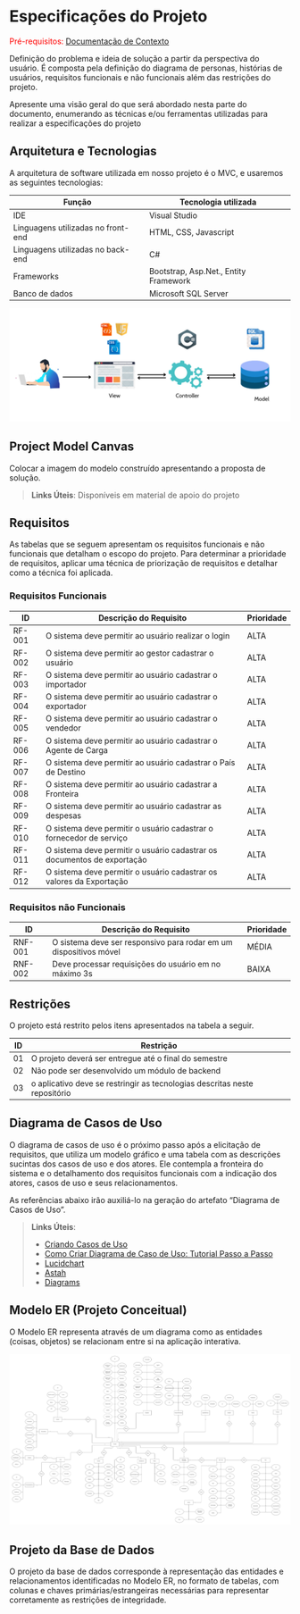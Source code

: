 # Especificações do Projeto

<span style="color:red">Pré-requisitos: <a href="1-Documentação de Contexto.md"> Documentação de Contexto</a></span>

Definição do problema e ideia de solução a partir da perspectiva do usuário. É composta pela definição do  diagrama de personas, histórias de usuários, requisitos funcionais e não funcionais além das restrições do projeto.

Apresente uma visão geral do que será abordado nesta parte do documento, enumerando as técnicas e/ou ferramentas utilizadas para realizar a especificações do projeto

## Arquitetura e Tecnologias

A arquitetura de software utilizada em nosso projeto é o MVC, e usaremos as seguintes tecnologias:

|Função   | Tecnologia utilizada  |
|---------|-----------------------|
|IDE      |Visual Studio  |
|Linguagens utilizadas no front-end | HTML, CSS, Javascript|
|Linguagens utilizadas no back-end  | C#|
|Frameworks |Bootstrap, Asp.Net.,  Entity Framework|
|Banco de dados| Microsoft SQL Server|

<img src ="img\Diagrama_Arquitetura.jpg">

## Project Model Canvas

Colocar a imagem do modelo construído apresentando a proposta de solução.

> **Links Úteis**:
> Disponíveis em material de apoio do projeto

## Requisitos

As tabelas que se seguem apresentam os requisitos funcionais e não funcionais que detalham o escopo do projeto. Para determinar a prioridade de requisitos, aplicar uma técnica de priorização de requisitos e detalhar como a técnica foi aplicada.

### Requisitos Funcionais

|ID    | Descrição do Requisito  | Prioridade |
|------|-----------------------------------------|----|
|RF-001| O sistema deve permitir ao usuário realizar o login   | ALTA | 
|RF-002|O sistema deve permitir ao gestor cadastrar o usuário | ALTA | 
|RF-003|O sistema deve permitir ao usuário cadastrar o importador | ALTA | 
|RF-004|O sistema deve permitir ao usuário cadastrar o exportador| ALTA | 
|RF-005|O sistema deve permitir ao usuário cadastrar o vendedor | ALTA | 
|RF-006|O sistema deve permitir ao usuário cadastrar o Agente de Carga   | ALTA | 
|RF-007|O sistema deve permitir ao usuário cadastrar o País de Destino     | ALTA |
|RF-008|O sistema deve permitir ao usuário cadastrar a Fronteira | ALTA |
|RF-009|O sistema deve permitir ao usuário cadastrar as despesas | ALTA |
|RF-010|O sistema deve permitir o usuário cadastrar o fornecedor de serviço  | ALTA |
|RF-011|O sistema deve permitir o usuário cadastrar os documentos de exportação  | ALTA |
|RF-012|O sistema deve permitir o usuário cadastrar os valores da Exportação | ALTA |


### Requisitos não Funcionais

|ID     | Descrição do Requisito  |Prioridade |
|-------|-------------------------|----|
|RNF-001| O sistema deve ser responsivo para rodar em um dispositivos móvel | MÉDIA | 
|RNF-002| Deve processar requisições do usuário em no máximo 3s |  BAIXA | 

## Restrições

O projeto está restrito pelos itens apresentados na tabela a seguir.

|ID| Restrição                                             |
|--|-------------------------------------------------------|
|01| O projeto deverá ser entregue até o final do semestre |
|02| Não pode ser desenvolvido um módulo de backend        |
|03| o aplicativo deve se restringir as tecnologias descritas neste repositório |


## Diagrama de Casos de Uso

O diagrama de casos de uso é o próximo passo após a elicitação de requisitos, que utiliza um modelo gráfico e uma tabela com as descrições sucintas dos casos de uso e dos atores. Ele contempla a fronteira do sistema e o detalhamento dos requisitos funcionais com a indicação dos atores, casos de uso e seus relacionamentos. 

As referências abaixo irão auxiliá-lo na geração do artefato “Diagrama de Casos de Uso”.

> **Links Úteis**:
> - [Criando Casos de Uso](https://www.ibm.com/docs/pt-br/elm/6.0?topic=requirements-creating-use-cases)
> - [Como Criar Diagrama de Caso de Uso: Tutorial Passo a Passo](https://gitmind.com/pt/fazer-diagrama-de-caso-uso.html/)
> - [Lucidchart](https://www.lucidchart.com/)
> - [Astah](https://astah.net/)
> - [Diagrams](https://app.diagrams.net/)

## Modelo ER (Projeto Conceitual)

O Modelo ER representa através de um diagrama como as entidades (coisas, objetos) se relacionam entre si na aplicação interativa.

![Diagrama_ER](img/Diagrama_ER.png)

## Projeto da Base de Dados

O projeto da base de dados corresponde à representação das entidades e relacionamentos identificadas no Modelo ER, no formato de tabelas, com colunas e chaves primárias/estrangeiras necessárias para representar corretamente as restrições de integridade.
